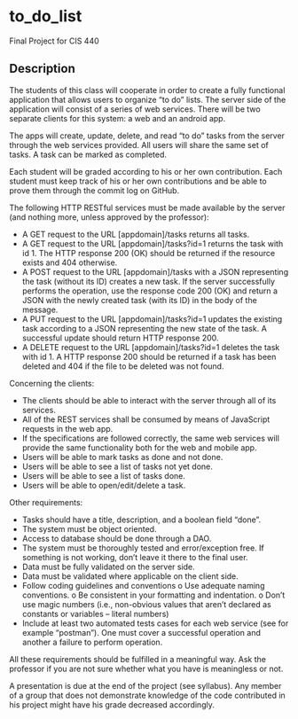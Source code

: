 # to_do_list

Final Project for CIS 440

## Description
The students of this class will cooperate in order to create a fully functional application that allows users to organize “to do” lists. The server side of the application will consist of a series of web services. There will be two separate clients for this system: a web and an android app. 

The apps will create, update, delete, and read “to do” tasks from the server through the web services provided. All users will share the same set of tasks. A task can be marked as completed.

Each student will be graded according to his or her own contribution. Each student must keep track of his or her own contributions and be able to prove them through the commit log on GitHub.

The following HTTP RESTful services must be made available by the server (and nothing more, unless approved by the professor):
-	A GET request to the URL [appdomain]/tasks returns all tasks. 
-	A GET request to the URL [appdomain]/tasks?id=1 returns the task with id 1. The HTTP response 200 (OK) should be returned if the resource exists and 404 otherwise.
-	A POST request to the URL [appdomain]/tasks with a JSON representing the task (without its ID) creates a new task. If the server successfully performs the operation, use the response code 200 (OK) and return a JSON with the newly created task (with its ID) in the body of the message.
-	A PUT request to the URL [appdomain]/tasks?id=1 updates the existing task according to a JSON representing the new state of the task. A successful update should return HTTP response 200.
-	A DELETE request to the URL [appdomain]/tasks?id=1 deletes the task with id 1. A HTTP response 200 should be returned if a task has been deleted and 404 if the file to be deleted was not found.

Concerning the clients:
-	The clients should be able to interact with the server through all of its services.
-	All of the REST services shall be consumed by means of JavaScript requests in the web app.
-	If the specifications are followed correctly, the same web services will provide the same functionality both for the web and mobile app.
-	Users will be able to mark tasks as done and not done. 
-	Users will be able to see a list of tasks not yet done.
-	Users will be able to see a list of tasks done.
-	Users will be able to open/edit/delete a task.

Other requirements:
-	Tasks should have a title, description, and a boolean field “done”.
-	The system must be object oriented.
-	Access to database should be done through a DAO.
-	The system must be thoroughly tested and error/exception free. If something is not working, don’t leave it there to the final user.
-	Data must be fully validated on the server side.
-	Data must be validated where applicable on the client side.
-	Follow coding guidelines and conventions
o	Use adequate naming conventions.
o	Be consistent in your formatting and indentation.
o	Don’t use magic numbers (i.e., non-obvious values that aren’t declared as constants or variables – literal numbers)
-	Include at least two automated tests cases for each web service (see for example “postman”). One must cover a successful operation and another a failure to perform operation. 

All these requirements should be fulfilled in a meaningful way. Ask the professor if you are not sure whether what you have is meaningless or not.

A presentation is due at the end of the project (see syllabus). Any member of a group that does not demonstrate knowledge of the code contributed in his project might have his grade decreased accordingly.
